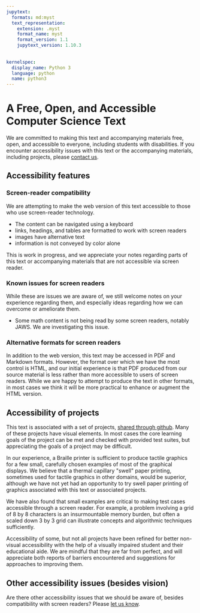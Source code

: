 ```yaml
---
jupytext:
  formats: md:myst
  text_representation:
    extension: .myst
    format_name: myst
    format_version: 1.1
    jupytext_version: 1.10.3
    
   
kernelspec:
  display_name: Python 3
  language: python
  name: python3
---
```


# A Free, Open, and Accessible Computer Science Text

We are committed to making this text and accompanying materials free,
open, and accessible to everyone, including students with 
disabilities. If you encounter accessibility issues with this text 
or the accompanying materials, including projects, please
<a href="mailto:michal@uoregon.edu?subject=Textbook accessibility">
contact us</a>.

## Accessibility features

### Screen-reader compatibility 

We are attempting to make the web version of this text accessible to 
those who use 
screen-reader technology. 
-  The content can be navigated using a keyboard
- links, headings, and tables are formatted to work with screen readers
- images have alternative text
- information is not conveyed by color alone

This is work in progress, and we appreciate your notes regarding 
parts of this text or accompanying materials that are not accessible 
via screen reader. 

### Known issues for screen readers

While these are issues we are aware of, we still welcome notes on 
your experience regarding them, and especially ideas regarding how 
we can overcome or ameliorate them.  

- Some math content is not being read by some screen readers, 
  notably JAWS.  We are investigating this issue.

### Alternative formats for screen readers

In addition to the web version, this text may be accessed in PDF and 
Markdown formats. However, the format over which we have the most 
control is HTML, and our initial experience is that PDF produced 
from our source material is less rather than more accessible to 
users of screen readers.   While we are happy to attempt to produce 
the text in other formats, in most cases we think it will be more 
practical to enhance or augment the HTML version.

## Accessibility of projects

This text is associated with a set of projects,
[shared through github](https://github.com/orgs/UO-CS210/repositories).
Many of these projects have visual elements.  In most cases the core 
learning goals of the project can be met and checked with provided 
test suites, but appreciating the goals of a project may be 
difficult. 

In our experience, a Braille printer is sufficient to produce 
tactile graphics for a few small, carefully chosen examples of most 
of the graphical displays.  We believe that a thermal capillary 
"swell" paper printing, sometimes used for tactile graphics in other 
domains, would be superior, although we have not yet had an 
opportunity to try swell paper printing of graphics associated with 
this text or associated projects. 

We have also found that 
small examples 
are critical to making test cases accessible through a screen reader.
For example, a problem involving a grid of 8 by 8 characters is an 
insurmountable memory burden, but often a scaled down 3 by 3 grid 
can illustrate concepts and algorithmic techniques sufficiently. 

Accessibility of some, but not all projects have been refined for 
better non-visual accessibility with the help of a visually impaired 
student and their educational aide.  We are mindful that they are 
far from perfect, and will appreciate both reports of barriers 
encountered and suggestions for approaches to improving them. 

## Other accessibility issues (besides vision)

Are there other accessibility issues that we should be aware of, 
besides compatibility with screen readers?  Please 
<a href="mailto:michal@uoregon.edu?subject=Textbook accessibility">
let us know</a>.
 
